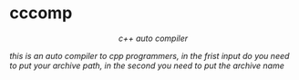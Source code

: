 # cccomp

_<center>c++ auto compiler</center>_

*this is an auto compiler to cpp programmers, in the frist input do you need to put your archive path, in the second you need to put the archive name*
